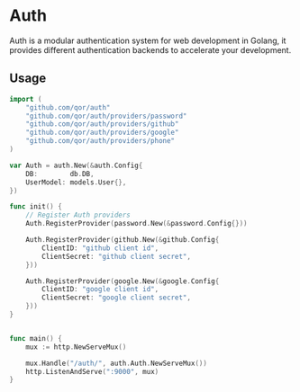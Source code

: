 # Auth

Auth is a modular authentication system for web development in Golang, it provides different authentication backends to accelerate your development.

## Usage

```go
import (
	"github.com/qor/auth"
	"github.com/qor/auth/providers/password"
	"github.com/qor/auth/providers/github"
	"github.com/qor/auth/providers/google"
	"github.com/qor/auth/providers/phone"
)

var Auth = auth.New(&auth.Config{
	DB:        db.DB,
	UserModel: models.User{},
})

func init() {
	// Register Auth providers
	Auth.RegisterProvider(password.New(&password.Config{}))

	Auth.RegisterProvider(github.New(&github.Config{
		ClientID: "github client id",
		ClientSecret: "github client secret",
	}))

	Auth.RegisterProvider(google.New(&google.Config{
		ClientID: "google client id",
		ClientSecret: "google client secret",
	}))
}


func main() {
	mux := http.NewServeMux()

	mux.Handle("/auth/", auth.Auth.NewServeMux())
	http.ListenAndServe(":9000", mux)
}
```
